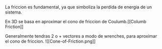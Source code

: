 La friccion es fundamental, ya que simboliza la perdida de energia de un sistema.

En 3D se basa en aproximar el cono de friccion de Coulumb.[[Columb Friction]]

Generalmente tendras 2 o + vectores a modo de wrenches, para aproximar el cono de friccion.
![[Cone-of-Friction.png]]
